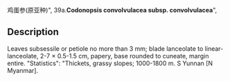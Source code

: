 鸡蛋参(原亚种)",
39a.**Codonopsis convolvulacea subsp. convolvulacea**",

## Description
Leaves subsessile or petiole no more than 3 mm; blade lanceolate to linear-lanceolate, 2-7 × 0.5-1.5 cm, papery, base rounded to cuneate, margin entire.
  "Statistics": "Thickets, grassy slopes; 1000-1800 m. S Yunnan [N Myanmar].
